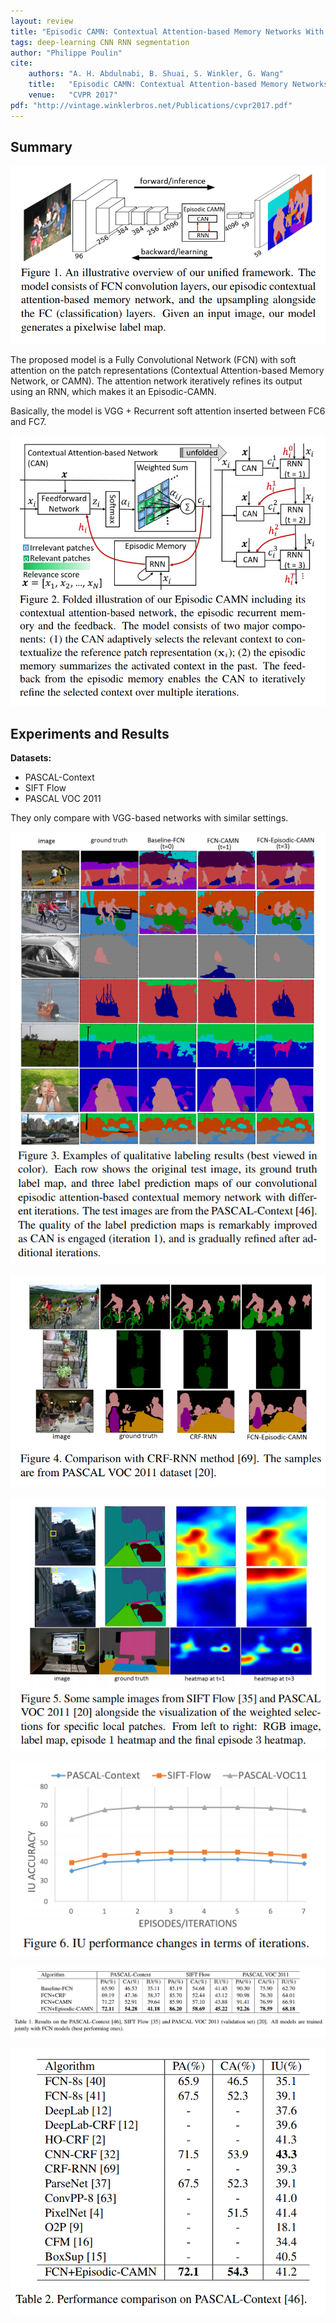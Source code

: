 ```yaml
---
layout: review
title: "Episodic CAMN: Contextual Attention-based Memory Networks With Iterative Feedback For Scene Labeling"
tags: deep-learning CNN RNN segmentation
author: "Philippe Poulin"
cite:
    authors: "A. H. Abdulnabi, B. Shuai, S. Winkler, G. Wang"
    title:   "Episodic CAMN: Contextual Attention-based Memory Networks With Iterative Feedback For Scene Labeling"
    venue:   "CVPR 2017"
pdf: "http://vintage.winklerbros.net/Publications/cvpr2017.pdf"
---
```


## Summary

![](/article/images/episodic-camn/figure1.png)

The proposed model is a Fully Convolutional Network (FCN) with soft attention on the patch representations (Contextual Attention-based Memory Network, or CAMN). The attention network iteratively refines its output using an RNN, which makes it an Episodic-CAMN.

Basically, the model is VGG + Recurrent soft attention inserted between FC6 and FC7.

![](/article/images/episodic-camn/figure2.png)


## Experiments and Results

**Datasets:** 
- PASCAL-Context
- SIFT Flow
- PASCAL VOC 2011

They only compare with VGG-based networks with similar settings.


![](/article/images/episodic-camn/figure3.png)

![](/article/images/episodic-camn/figure4.png)

![](/article/images/episodic-camn/figure5.png)

![](/article/images/episodic-camn/figure6.png)

![](/article/images/episodic-camn/table1.png)

![](/article/images/episodic-camn/table2.png)

